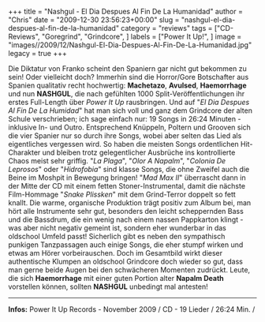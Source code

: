 +++
title = "Nashgul - El Dia Despues Al Fin De La Humanidad"
author = "Chris"
date = "2009-12-30 23:56:23+00:00"
slug = "nashgul-el-dia-despues-al-fin-de-la-humanidad"
category = "reviews"
tags = ["CD-Reviews", "Goregrind", "Grindcore", ]
labels = ["Power It Up!", ]
image = "images//2009/12/Nashgul-El-Dia-Despues-Al-Fin-De-La-Humanidad.jpg"
legacy = true
+++

Die Diktatur von Franko scheint den Spaniern gar nicht gut bekommen zu sein! Oder vielleicht doch? Immerhin sind die Horror/Gore Botschafter aus Spanien qualitativ recht hochwertig: **Machetazo**, **Avulsed**, **Haemorrhage** und nun **NASHGUL**, die nach gefühlten 1000 Split-Veröffentlichungen ihr erstes Full-Length über _Power It Up_ rausbringen.
Und auf "_El Dia Despues Al Fin De La Humidad_" hat man sich voll und ganz dem Grindcore der alten Schule verschrieben; ich sage einfach nur: 19 Songs in 26:24 Minuten - inklusive In- und Outro. Entsprechend Knüppeln, Poltern und Grooven sich die vier Spanier nur so durch ihre Songs, wobei aber selten das Lied als eigentliches vergessen wird. So haben die meisten Songs ordentlichen Hit-Charakter und bleiben trotz gelegentlicher Ausbrüche ins kontrollierte Chaos meist sehr griffig. "_La Plaga_", "_Olor A Napalm_", "_Colonia De Leprosos_" oder "_Hidrofobia_" sind klasse Songs, die ohne Zweifel auch die Beine im Moshpit in Bewegung bringen!
"_Mad Max II_" überrascht dann in der Mitte der CD mit einem fetten Stoner-Instrumental, damit die nächste Film-Hommage "_Snake Plissken_" mit dem Grind-Terror doppelt so fett knallt.
Die warme, organische Produktion trägt positiv zum Album bei, man hört alle Instrumente sehr gut, besonders den leicht scheppernden Bass und die Bassdrum, die ein wenig nach einem nassen Pappkarton klingt - was aber nicht negativ gemeint ist, sondern eher wunderbar in das oldschool Umfeld passt!
Sicherlich gibt es neben den sympathisch punkigen Tanzpassagen auch einige Songs, die eher stumpf wirken und etwas am Hörer vorbeirauschen. Doch im Gesamtbild wirkt dieser authentische Klumpen an oldschool Grindcore doch wieder so gut, dass man gerne beide Augen bei den schwächeren Momenten zudrückt.
Leute, die sich **Haemorrhage** mit einer guten Portion alter **Napalm Death** vorstellen können, sollten **NASHGUL** unbedingt mal antesten!





---
**Infos:**
Power It Up Records - November 2009 / 
CD - 19 Lieder / 26:24 Min. / 
